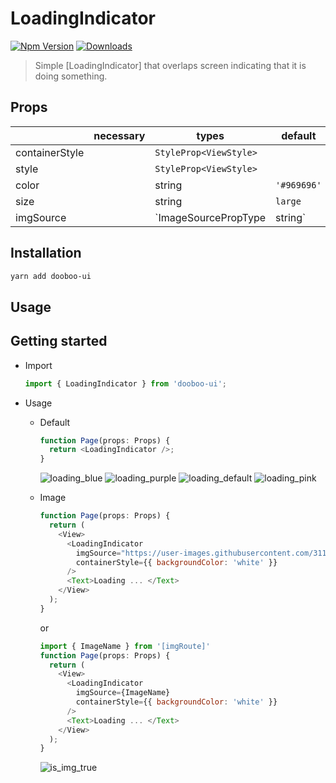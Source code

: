 # LoadingIndicator

[![Npm Version](http://img.shields.io/npm/v/dooboo-ui.svg?style=flat-square)](https://npmjs.org/package/dooboo-ui)
[![Downloads](http://img.shields.io/npm/dm/dooboo-ui.svg?style=flat-square)](https://npmjs.org/package/dooboo-ui)

> Simple [LoadingIndicator] that overlaps screen indicating that it is doing something.

## Props

|                | necessary | types                          | default     | options                      |
| -------------- | --------- | ------------------------------ | ----------- | ---------------------------- |
| containerStyle |           | `StyleProp<ViewStyle>`         |             |                              |
| style          |           | `StyleProp<ViewStyle>`         |             |                              |
| color          |           | string                         | `'#969696'` |                              |
| size           |           | string                         | `large`     | `number | 'small' | 'large'` |
| imgSource      |           | `ImageSourcePropType | string` |             |                              |

## Installation

```sh
yarn add dooboo-ui
```

## Usage

## Getting started

- Import

  ```javascript
  import { LoadingIndicator } from 'dooboo-ui';
  ```
  
- Usage
  - Default

    ```javascript
    function Page(props: Props) {
      return <LoadingIndicator />;
    }
    ```

      ![loading_blue](https://user-images.githubusercontent.com/31176502/71320019-16663b80-24e9-11ea-8ec0-3a463d5c4632.gif)
      ![loading_purple](https://user-images.githubusercontent.com/31176502/71320020-16663b80-24e9-11ea-8c34-0392f476d371.gif)
      ![loading_default](https://user-images.githubusercontent.com/31176502/71320021-16663b80-24e9-11ea-8eac-e488c47eae1d.gif)
      ![loading_pink](https://user-images.githubusercontent.com/31176502/71320022-16663b80-24e9-11ea-9f8b-39408cfb918f.gif)

  - Image

    ```javascript
    function Page(props: Props) {
      return (
        <View>
          <LoadingIndicator
            imgSource="https://user-images.githubusercontent.com/31176502/71331734-ca61d800-2576-11ea-8934-6a260a1d714e.gif"
            containerStyle={{ backgroundColor: 'white' }}
          />
          <Text>Loading ... </Text>
        </View>
      );
    }
    ```

    or

    ```javascript
    import { ImageName } from '[imgRoute]'
    function Page(props: Props) {
      return (
        <View>
          <LoadingIndicator
            imgSource={ImageName}
            containerStyle={{ backgroundColor: 'white' }}
          />
          <Text>Loading ... </Text>
        </View>
      );
    }
    ```

      ![is_img_true](https://user-images.githubusercontent.com/31176502/71334983-be304780-2583-11ea-9d22-fa92453e68e3.gif)
